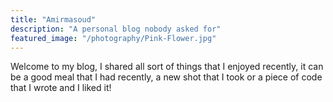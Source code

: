 ```yaml
---
title: "Amirmasoud"
description: "A personal blog nobody asked for"
featured_image: "/photography/Pink-Flower.jpg"
---
```


Welcome to my blog, I shared all sort of things that I enjoyed recently, it can be a good meal that I had recently, a new shot that I took or a piece of code that I wrote and I liked it!
